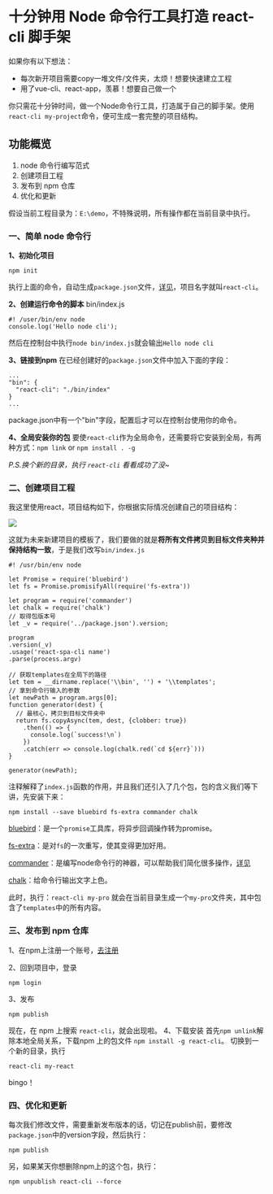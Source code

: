 # 十分钟用 Node 命令行工具打造 react-cli 脚手架
如果你有以下想法：
* 每次新开项目需要copy一堆文件/文件夹，太烦！想要快速建立工程
* 用了vue-cli、react-app，羡慕！想要自己做一个

你只需花十分钟时间，做一个Node命令行工具，打造属于自己的脚手架。使用`react-cli my-project`命令，便可生成一套完整的项目结构。

## 功能概览
1.  node 命令行编写范式
2.  创建项目工程
3.  发布到 npm 仓库
4.  优化和更新

假设当前工程目录为：`E:\demo`，不特殊说明，所有操作都在当前目录中执行。

### 一、简单 node 命令行
**1、初始化项目**
````
npm init
````
执行上面的命令，自动生成`package.json`文件，[详见](https://docs.npmjs.com/cli/init)，项目名字就叫`react-cli`。

**2、创建运行命令的脚本**
bin/index.js
````
#! /user/bin/env node
console.log('Hello node cli');
````
然后在控制台中执行`node bin/index.js`就会输出`Hello node cli`

**3、链接到npm**
在已经创建好的`package.json`文件中加入下面的字段：
````
...
"bin": {
  "react-cli": "./bin/index"
}
...
````
package.json中有一个"bin"字段，配置后才可以在控制台使用你的命令。

**4、全局安装你的包**
要使`react-cli`作为全局命令，还需要将它安装到全局，有两种方式：`npm link` or `npm install . -g`

*P.S.换个新的目录，执行 `react-cli` 看看成功了没~*

### 二、创建项目工程
我这里使用react，项目结构如下，你根据实际情况创建自己的项目结构：

![](http://images2017.cnblogs.com/blog/1085489/201709/1085489-20170918154940134-510962999.png)

这就为未来新建项目的模板了，我们要做的就是**将所有文件拷贝到目标文件夹种并保持结构一致**，于是我们改写`bin/index.js`
````
#! /usr/bin/env node

let Promise = require('bluebird')
let fs = Promise.promisifyAll(require('fs-extra'))

let program = require('commander')
let chalk = require('chalk')
// 取得包版本号
let _v = require('../package.json').version;

program
.version(_v)
.usage('react-spa-cli name')
.parse(process.argv)

// 获取templates在全局下的路径
let tem = __dirname.replace('\\bin', '') + '\\templates';
// 拿到命令行输入的参数
let newPath = program.args[0];
function generator(dest) {
  // 最核心，拷贝到目标文件夹中
  return fs.copyAsync(tem, dest, {clobber: true})
    .then(() => {
      console.log(`success!\n`)
    })
    .catch(err => console.log(chalk.red(`cd ${err}`)))
}

generator(newPath);
````
注释解释了`index.js`函数的作用，并且我们还引入了几个包，包的含义我们等下讲，先安装下来：
````
npm install --save bluebird fs-extra commander chalk
````

[bluebird](https://www.npmjs.com/package/bluebird)：是一个`promise`工具库，将异步回调操作转为promise。

[fs-extra](https://www.npmjs.com/package/fs-extra)：是对`fs`的一次重写，使其变得更加好用。

[commander](https://www.npmjs.com/package/commander)：是编写node命令行的神器，可以帮助我们简化很多操作，[详见](http://blog.fens.me/nodejs-commander/)

[chalk](https://www.npmjs.com/package/chalk)：给命令行输出文字上色。

此时，执行：`react-cli my-pro` 就会在当前目录生成一个`my-pro`文件夹，其中包含了`templates`中的所有内容。 

### 三、发布到 npm 仓库
1、在npm上注册一个账号，[去注册](https://www.npmjs.com/signup)

2、回到项目中，登录
```
npm login
````
3、发布
````
npm publish
````
现在，在 npm 上搜索 `react-cli`，就会出现啦。
4、下载安装
首先`npm unlink`解除本地全局关系，下载npm 上的包文件 `npm install -g react-cli`。
切换到一个新的目录，执行
````
react-cli my-react
````
bingo！

### 四、优化和更新
每次我们修改文件，需要重新发布版本的话，切记在publish前，要修改 `package.json`中的version字段，然后执行：
````
npm publish
````
另，如果某天你想删除npm上的这个包，执行：
````
npm unpublish react-cli --force
````




